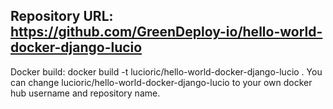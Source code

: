 ## Repository URL: https://github.com/GreenDeploy-io/hello-world-docker-django-lucio
Docker build:
docker build -t lucioric/hello-world-docker-django-lucio .
You can change lucioric/hello-world-docker-django-lucio to your own docker hub username and repository name.